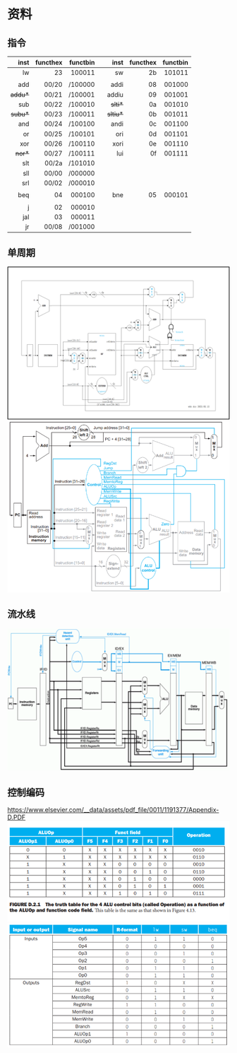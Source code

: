 # 资料

## 指令

|inst   |functhex|functbin|   |inst   |functhex|functbin|
|------:|------:|------:|---|------:|------:|------:|
|lw     |23     |100011 |   |sw     |2b     |101011 |
||
|add    |00/20  |/100000|   |addi   |08     |001000 |
|~~addu*~~|00/21|/100001|   |addiu  |09     |001001 |
|sub    |00/22  |/100010|   |~~slti*~~|0a   |001010 |
|~~subu*~~|00/23|/100011|   |~~sltiu*~~|0b  |001011 |
|and    |00/24  |/100100|   |andi   |0c     |001100 |
|or     |00/25  |/100101|   |ori    |0d     |001101 |
|xor    |00/26  |/100110|   |xori   |0e     |001110 |
|~~nor*~~|00/27 |/100111|   |lui    |0f     |001111 |
|slt    |00/2a  |/101010|
|sll    |00/00  |/000000|
|srl    |00/02  |/000010|
||
|beq    |04     |000100 |   |bne    |05     |000101 |
||
|j      |02     |000010 |
|jal    |03     |000011 |
|jr     |00/08  |/001000|

## 单周期

![png](./设计-单周期.png)
![png](./material/单周期.png)

## 流水线

![png](./material/流水线.png)

## 控制编码

<https://www.elsevier.com/__data/assets/pdf_file/0011/1191377/Appendix-D.PDF>
![png](./material/ALUctrl.png)
![png](./material/ctrl.png)
